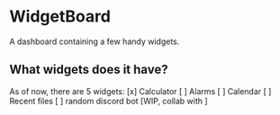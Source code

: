 # WidgetBoard
A dashboard containing a few handy widgets.
## What widgets does it have?
As of now, there are 5 widgets:
[x] Calculator
[ ] Alarms
[ ] Calendar
[ ] Recent files
[ ] random discord bot [WIP, collab with <insert username>]
